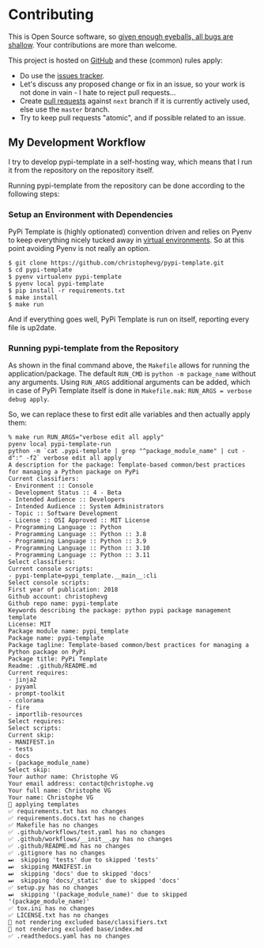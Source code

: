 # Contributing

This is Open Source software, so [given enough eyeballs, all bugs are shallow](https://en.wikipedia.org/wiki/Linus%27s_Law). Your contributions are more than welcome.

This project is hosted on [GitHub](https://github.com/christophevg/pypi-template) and these (common) rules apply:

* Do use the [issues tracker](https://github.com/christophevg/pypi-template/issues).
* Let's discuss any proposed change or fix in an issue, so your work is not done in vain - I hate to reject pull requests...
* Create [pull requests](https://github.com/christophevg/pypi-template/pulls) against `next` branch if it is currently actively used, else use the `master` branch.
* Try to keep pull requests "atomic", and if possible related to an issue.

## My Development Workflow

I try to develop pypi-template in a self-hosting way, which means that I run it from the repository on the repository itself.

Running pypi-template from the repository can be done according to the following steps:

### Setup an Environment with Dependencies

PyPi Template is (highly optionated) convention driven and relies on Pyenv to keep everything nicely tucked away in [virtual environments](virtual-environments). So at this point avoiding Pyenv is not really an option.

```console
$ git clone https://github.com/christophevg/pypi-template.git
$ cd pypi-template
$ pyenv virtualenv pypi-template
$ pyenv local pypi-template
$ pip install -r requirements.txt
$ make install
$ make run
```

And if everything goes well, PyPi Template is run on itself, reporting every file is up2date.

### Running pypi-template from the Repository

As shown in the final command above, the `Makefile` allows for running the application/package. The default `RUN_CMD` is `python -m package_name` without any arguments. Using `RUN_ARGS` additional arguments can be added, which in case of PyPi Template itself is done in `Makefile.mak`: `RUN_ARGS = verbose debug apply`.

So, we can replace these to first edit alle variables and then actually apply them:

```console
% make run RUN_ARGS="verbose edit all apply"
pyenv local pypi-template-run
python -m `cat .pypi-template | grep "^package_module_name" | cut -d":" -f2` verbose edit all apply
A description for the package: Template-based common/best practices for managing a Python package on PyPi
Current classifiers:
- Environment :: Console
- Development Status :: 4 - Beta
- Intended Audience :: Developers
- Intended Audience :: System Administrators
- Topic :: Software Development
- License :: OSI Approved :: MIT License
- Programming Language :: Python
- Programming Language :: Python :: 3.8
- Programming Language :: Python :: 3.9
- Programming Language :: Python :: 3.10
- Programming Language :: Python :: 3.11
Select classifiers: 
Current console scripts:
- pypi-template=pypi_template.__main__:cli
Select console scripts: 
First year of publication: 2018
Github account: christophevg
Github repo name: pypi-template
Keywords describing the package: python pypi package management template
License: MIT
Package module name: pypi_template
Package name: pypi-template
Package tagline: Template-based common/best practices for managing a Python package on PyPi
Package title: PyPi Template
Readme: .github/README.md
Current requires:
- jinja2
- pyyaml
- prompt-toolkit
- colorama
- fire
- importlib-resources
Select requires: 
Select scripts: 
Current skip:
- MANIFEST.in
- tests
- docs
- (package_module_name)
Select skip: 
Your author name: Christophe VG
Your email address: contact@christophe.vg
Your full name: Christophe VG
Your name: Christophe VG
🔨 applying templates
✅ requirements.txt has no changes
✅ requirements.docs.txt has no changes
✅ Makefile has no changes
✅ .github/workflows/test.yaml has no changes
✅ .github/workflows/__init__.py has no changes
✅ .github/README.md has no changes
✅ .gitignore has no changes
⏭  skipping 'tests' due to skipped 'tests'
⏭  skipping MANIFEST.in
⏭  skipping 'docs' due to skipped 'docs'
⏭  skipping 'docs/_static' due to skipped 'docs'
✅ setup.py has no changes
⏭  skipping '(package_module_name)' due to skipped '(package_module_name)'
✅ tox.ini has no changes
✅ LICENSE.txt has no changes
🛑 not rendering excluded base/classifiers.txt
🛑 not rendering excluded base/index.md
✅ .readthedocs.yaml has no changes
```
